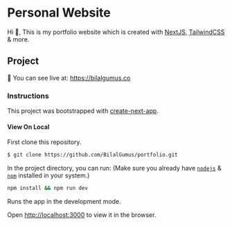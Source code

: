 # Personal Website

Hi 👋, This is my portfolio website which is created with [NextJS](https://nextjs.org/), [TailwindCSS](https://tailwindcss.com/) & more.

## Project

🔵 You can see live at: https://bilalgumus.co

### Instructions

This project was bootstrapped with [create-next-app](https://www.npmjs.com/package/create-next-app).

#### View On Local

First clone this repository.

```bash
$ git clone https://github.com/BilalGumus/portfolio.git
```

In the project directory, you can run: (Make sure you already have [`nodejs`](https://nodejs.org/en/) & [`npm`](https://www.npmjs.com/) installed in your system.)

```bash
npm install && npm run dev
```

Runs the app in the development mode.

Open [http://localhost:3000](http://localhost:3000) to view it in the browser.
